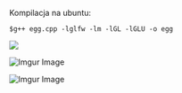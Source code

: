 Kompilacja na ubuntu: 
```
$g++ egg.cpp -lglfw -lm -lGL -lGLU -o egg

```
<img src = "https://media.giphy.com/media/BLatxSMjKvbZckbmXu/giphy.gif">

![Imgur Image](https://i.imgur.com/phOrGGZ.png)

![Imgur Image](https://imgur.com/Ff6OBY5.png)



